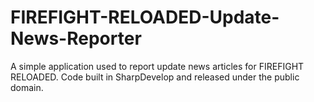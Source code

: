 # FIREFIGHT-RELOADED-Update-News-Reporter
A simple application used to report update news articles for FIREFIGHT RELOADED. Code built in SharpDevelop and released under the public domain.
